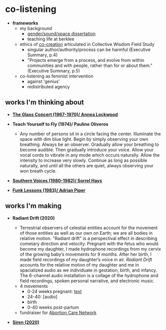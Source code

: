 # co-listening

- **frameworks**
	- my background
		- [gender/sound/space dissertation](https://libraetd.lib.virginia.edu/public_view/tb09j6186)
		- teaching life at berklee
	- ethics of [co-creation](https://wip.mitpress.mit.edu/collectivewisdom) articulated in Collective Wisdom Field Study
		- singular author/authority/process can be harmful (Executive Summary, p.4)
		- "Projects emerge from a process, and evolve from within communities and with people, rather than for or about them." (Executive Summary, p.5)
	- co-listening as feminist intervention
		- against 'genius'
		- redistributed agency

## works I'm thinking about

- **[The Glass Concert (1967-1970)/ Annea Lockwood](http://www.annealockwood.com/compositions/)**

- **Teach Yourself to Fly (1974)/ Pauline Oliveros**
	- Any number of persons sit in a circle facing the center. Illuminate the space with dim blue light. Begin by simply observing your own breathing. Always be an observer. Gradually allow your breathing to become audible. Then gradually introduce your voice. Allow your vocal cords to vibrate in any mode which occurs naturally. Allow the intensity to increase very slowly. Continue as long as possible naturally, and until all the others are quiet, always observing your won breath cycle.

- **[Southern Voices (1980-1982)/ Sorrel Hays](https://www.youtube.com/watch?v=Bqwwd9DwnSc)**

- **[Funk Lessons (1983)/ Adrian Piper](http://www.adrianpiper.com/vs/video_fl.shtml)**

## works I'm making

- **Radiant Drift (2020)**
	- Terrestrial observers of celestial entities account for the movement of those entities as well as our own on Earth; we are all bodies in relative motion. "Radiant drift" is a perspectival effect in describing cometary direction and velocity.  Pregnant with the fetus who would become my daughter, I made hydrophone recordings from my cervix of the growing baby’s movements for 9 months. After her birth, I made field recordings of my daughter’s voice in air.  *Radiant Drift* accounts for the relative motion of my daughter and me in spacialized audio as we individuate in gestation, birth, and infancy. The 6-channel audio installation is a collage of the hydrophone and field recordings, spoken personal narrative, and electronic music.
	- 4 movements
		- 0-24 weeks pregnant: [text](https://github.com/rdwrome/ODL/blob/master/rdtext.md)
		- 24-40: [audio]
		- birth
		- 0-40 weeks post-partum
	- fundraiser for [Abortion Care Network](https://www.abortioncarenetwork.org/donation/)

- **[Siren (2020)](http://racheldevorah.studio/works/siren/)**
